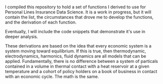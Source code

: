I compiled this repository to hold a set of functions I derived to use for Personal Lines Insurance Data Science.  It is a work in progress, but it will contain the list, the circumstances that drove me to develop the functions, and the derivation of each function.  

Eventually, I will include the code snippets that demonstrate it's use in deeper analysis.  

These derivations are based on the idea that every economic system is a system moving toward equilibrium.  If this is true, then thermodynamic, electrodynamics, harmonics, fluid dynamics are all models that can be applied.  Fundamentally, there is no difference between a system of particals contained in a volume in thermal contact with a heat reservoir at a given temperature and a cohort of policy holders on a book of business in contact with an economic cycle.  The math is the same.  